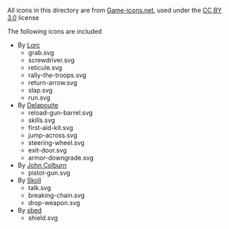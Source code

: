 All icons in this directory are from [Game-icons.net](https://game-icons.net), used under the [CC BY 3.0](https://creativecommons.org/licenses/by/3.0/) license

The following icons are included
- By [Lorc](https://lorcblog.blogspot.com/)
	- grab.svg
	- screwdriver.svg
	- reticule.svg
	- rally-the-troops.svg
	- return-arrow.svg
	- slap.svg
	- run.svg
- By [Delapouite](https://delapouite.com/)
	- reload-gun-barrel.svg
	- skills.svg
	- first-aid-kit.svg
	- jump-across.svg
	- steering-wheel.svg
	- exit-door.svg
	- armor-downgrade.svg
- By [John Colburn](https://ninmunanmu.com/)
	- pistol-gun.svg
- By [Skoll](https://game-icons.net/)
	- talk.svg
	- breaking-chain.svg
	- drop-weapon.svg
- By [sbed](https://opengameart.org/content/95-game-icons)
	- shield.svg